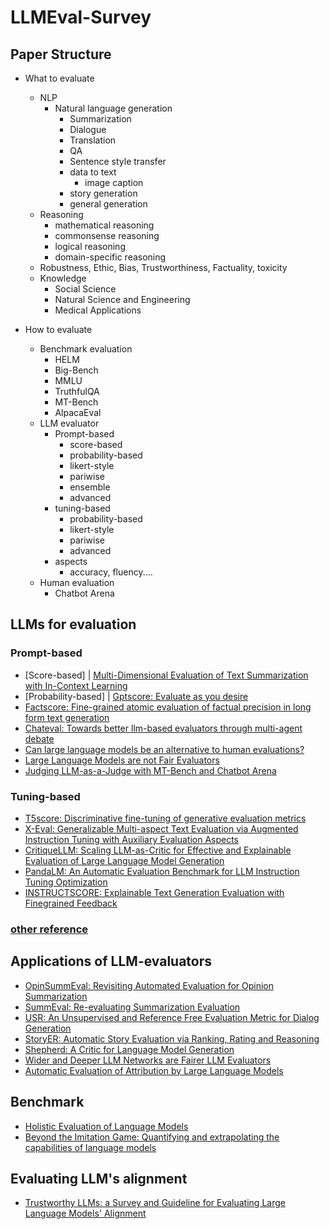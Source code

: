 # LLMEval-Survey

## Paper Structure

* What to evaluate
    * NLP
      * Natural language generation 
        * Summarization
        * Dialogue
        * Translation
        * QA
        * Sentence style transfer
        * data to text
            * image caption
        * story generation
        * general generation
    * Reasoning 
        * mathematical reasoning
        * commonsense reasoning
        * logical reasoning
        * domain-specific reasoning
    * Robustness, Ethic, Bias, Trustworthiness, Factuality, toxicity 
    * Knowledge
      * Social Science
      * Natural Science and Engineering
      * Medical Applications

* How to evaluate
    * Benchmark evaluation 
        * HELM
        * Big-Bench
        * MMLU
        * TruthfulQA
        * MT-Bench
        * AlpacaEval
    * LLM evaluator
        * Prompt-based
            * score-based
            * probability-based
            * likert-style
            * pariwise
            * ensemble
            * advanced
        * tuning-based
            * probability-based
            * likert-style
            * pariwise
            * advanced
        * aspects
            * accuracy, fluency....
    * Human evaluation
        * Chatbot Arena

## LLMs for evaluation
### Prompt-based
- [Score-based] | [Multi-Dimensional Evaluation of Text Summarization with In-Context Learning](https://arxiv.org/abs/2306.01200)
- [Probability-based] | [Gptscore: Evaluate as you desire](https://arxiv.org/abs/2302.04166)
- [Factscore: Fine-grained atomic evaluation of factual precision in long form text generation](https://arxiv.org/abs/2305.14251)
- [Chateval: Towards better llm-based evaluators through multi-agent debate](https://arxiv.org/abs/2308.07201)
- [Can large language models be an alternative to human evaluations?](https://arxiv.org/abs/2305.01937)
- [Large Language Models are not Fair Evaluators](https://arxiv.org/abs/2305.17926)
- [Judging LLM-as-a-Judge with MT-Bench and Chatbot Arena](https://arxiv.org/abs/2306.05685)
### Tuning-based
- [T5score: Discriminative fine-tuning of generative evaluation metrics](https://arxiv.org/abs/2212.05726)
- [X-Eval: Generalizable Multi-aspect Text Evaluation via Augmented Instruction Tuning with Auxiliary Evaluation Aspects](https://arxiv.org/abs/2311.08788)
- [CritiqueLLM: Scaling LLM-as-Critic for Effective and Explainable Evaluation of Large Language Model Generation](https://arxiv.org/abs/2311.18702)
- [PandaLM: An Automatic Evaluation Benchmark for LLM Instruction Tuning Optimization](https://arxiv.org/abs/2306.05087)
- [INSTRUCTSCORE: Explainable Text Generation Evaluation with Finegrained Feedback](https://arxiv.org/abs/2305.14282)
### [other reference](https://docs.google.com/document/d/1sXmIE6JUVjpVAGTpyqgeaoSIWK0tvT-I20-t7hzKnC0/edit?usp=sharing)

## Applications of LLM-evaluators
- [OpinSummEval: Revisiting Automated Evaluation for Opinion Summarization](https://arxiv.org/abs/2310.18122)
- [SummEval: Re-evaluating Summarization Evaluation](https://arxiv.org/abs/2007.12626)
- [USR: An Unsupervised and Reference Free Evaluation Metric for Dialog Generation](https://arxiv.org/abs/2005.00456)
- [StoryER: Automatic Story Evaluation via Ranking, Rating and Reasoning](https://arxiv.org/abs/2210.08459)
- [Shepherd: A Critic for Language Model Generation](https://arxiv.org/abs/2308.04592)
- [Wider and Deeper LLM Networks are Fairer LLM Evaluators](https://arxiv.org/abs/2308.01862)
- [Automatic Evaluation of Attribution by Large Language Models](https://arxiv.org/abs/2305.06311)

## Benchmark
- [Holistic Evaluation of Language Models](https://arxiv.org/abs/2211.09110)
- [Beyond the Imitation Game: Quantifying and extrapolating the capabilities of language models](https://arxiv.org/abs/2206.04615)

## Evaluating LLM's alignment 
- [Trustworthy LLMs: a Survey and Guideline for Evaluating Large Language Models' Alignment](https://arxiv.org/abs/2308.05374)
